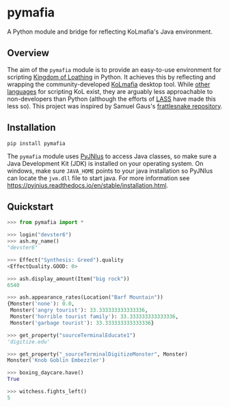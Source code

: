 # pymafia

A Python module and bridge for reflecting KoLmafia's Java environment.

## Overview

The aim of the `pymafia` module is to provide an easy-to-use environment for scripting [Kingdom of Loathing](https://www.kingdomofloathing.com/) in Python. It achieves this by reflecting and wrapping the community-developed [KoLmafia](https://github.com/kolmafia/kolmafia) desktop tool. While [other languages](https://loathing-associates-scripting-society.github.io/KoL-Scripting-Resources/) for scripting KoL exist, they are arguably less approachable to non-developers than Python (although the efforts of [LASS](https://github.com/Loathing-Associates-Scripting-Society) have made this less so). This project was inspired by Samuel Gaus's [frattlesnake repository](https://github.com/gausie/frattlesnake).

## Installation

```
pip install pymafia
```
The `pymafia` module uses [PyJNIus](https://github.com/kivy/pyjnius) to access Java classes, so make sure a Java Development Kit (JDK) is installed on your operating system. On windows, make sure `JAVA_HOME` points to your java installation so PyJNIus can locate the `jvm.dll` file to start java. For more information see https://pyjnius.readthedocs.io/en/stable/installation.html.

## Quickstart

```python
>>> from pymafia import *

>>> login("devster6")
>>> ash.my_name()
"devster6"

>>> Effect("Synthesis: Greed").quality
<EffectQuality.GOOD: 0>

>>> ash.display_amount(Item("big rock"))
6540

>>> ash.appearance_rates(Location("Barf Mountain"))
{Monster('none'): 0.0,
 Monster('angry tourist'): 33.333333333333336,
 Monster('horrible tourist family'): 33.333333333333336,
 Monster('garbage tourist'): 33.333333333333336}

>>> get_property("sourceTerminalEducate1")
'digitize.edu'

>>> get_property("_sourceTerminalDigitizeMonster", Monster)
Monster('Knob Goblin Embezzler')

>>> boxing_daycare.have()
True

>>> witchess.fights_left()
5
```
